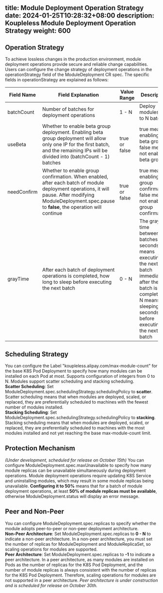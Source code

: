 title: Module Deployment Operation Strategy
date: 2024-01-25T10:28:32+08:00
description: Koupleless Module Deployment Operation Strategy
weight: 600
---

## Operation Strategy
To achieve lossless changes in the production environment, module deployment operations provide secure and reliable change capabilities. Users can configure the change strategy of deployment operations in the operationStrategy field of the ModuleDeployment CR spec. The specific fields in operationStrategy are explained as follows:

| Field Name | Field Explanation                                                                                                                                                                                          | Value Range | Description |
| --- |------------------------------------------------------------------------------------------------------------------------------------------------------------------------------------------------------------| --- | --- |
| batchCount | Number of batches for deployment operations                                                                                                                                                                | 1 - N | Deploy modules in 1 to N batches |
| useBeta | Whether to enable beta group deployment. Enabling beta group deployment will allow only one IP for the first batch, and the remaining IPs will be divided into (batchCount - 1) batches                    | true or false | true means enabling beta group, false means not enabling beta group |
| needConfirm | Whether to enable group confirmation. When enabled, after each batch of module deployment operations, it will pause. After modifying ModuleDeployment.spec.pause to **false**, the operation will continue | true or false | true means enabling group confirmation, false means not enabling group confirmation |
| grayTime | After each batch of deployment operations is completed, how long to sleep before executing the next batch                                                                                                  | 0 - N | The gray time between batches, in seconds. 0 means executing the next batch immediately after the batch is completed, N means sleeping N seconds before executing the next batch |

## Scheduling Strategy
You can configure the Label "koupleless.alipay.com/max-module-count" for the base K8S Pod Deployment to specify how many modules can be installed on each Pod at most. Supports configuration of integers from 0 to N. Modules support scatter scheduling and stacking scheduling. <br />
**Scatter Scheduling**: Set ModuleDeployment.spec.schedulingStrategy.schedulingPolicy to **scatter**. Scatter scheduling means that when modules are deployed, scaled, or replaced, they are preferentially scheduled to machines with the fewest number of modules installed. <br />
**Stacking Scheduling**: Set ModuleDeployment.spec.schedulingStrategy.schedulingPolicy to **stacking**. Stacking scheduling means that when modules are deployed, scaled, or replaced, they are preferentially scheduled to machines with the most modules installed and not yet reaching the base max-module-count limit.

## Protection Mechanism
_(Under development, scheduled for release on October 15th)_ You can configure ModuleDeployment.spec.maxUnavailable to specify how many module replicas can be unavailable simultaneously during deployment operations. Module deployment operations require updating K8S Service and uninstalling modules, which may result in some module replicas being unavailable. **Configuring it to 50%** means that for a batch of module deployment operations, at least **50% of module replicas must be available**, otherwise ModuleDeployment.status will display an error message.

## Peer and Non-Peer
You can configure ModuleDeployment.spec.replicas to specify whether the module adopts peer-to-peer or non-peer deployment architecture. <br />
**Non-Peer Architecture**: Set ModuleDeployment.spec.replicas to **0 - N** to indicate a non-peer architecture. In a non-peer architecture, you must set the number of replicas for ModuleDeployment and ModuleReplicaSet, so scaling operations for modules are supported. <br />
**Peer Architecture**: Set ModuleDeployment.spec.replicas to **-1** to indicate a peer architecture. In a peer architecture, as many modules are installed on Pods as the number of replicas for the K8S Pod Deployment, and the number of module replicas is always consistent with the number of replicas for the K8S Pod Deployment. Therefore, scaling operations for modules are not supported in a peer architecture. _Peer architecture is under construction and is scheduled for release on October 30th._


<br/>
<br/>
